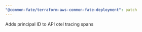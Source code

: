 ```yaml
---
"@common-fate/terraform-aws-common-fate-deployment": patch
---
```


Adds principal ID to API otel tracing spans

